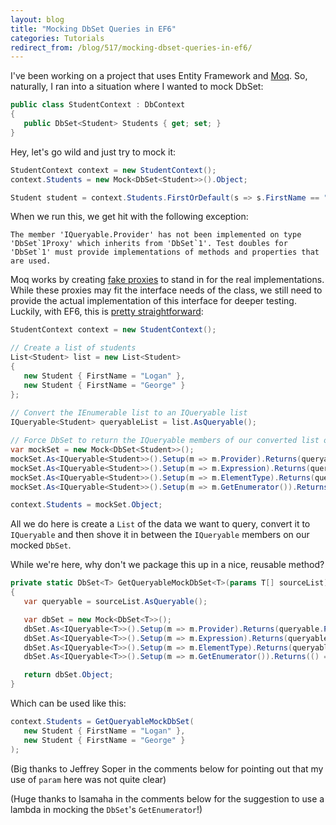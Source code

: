 ```yaml
---
layout: blog
title: "Mocking DbSet Queries in EF6"
categories: Tutorials
redirect_from: /blog/517/mocking-dbset-queries-in-ef6/
---
```


I've been working on a project that uses Entity Framework and [Moq](https://github.com/Moq/moq4). So, naturally, I ran into a situation where I wanted to mock DbSet:

```csharp
public class StudentContext : DbContext
{
   public DbSet<Student> Students { get; set; }
}
```

Hey, let's go wild and just try to mock it:

```csharp
StudentContext context = new StudentContext();
context.Students = new Mock<DbSet<Student>>().Object;

Student student = context.Students.FirstOrDefault(s => s.FirstName == "Logan");
```

When we run this, we get hit with the following exception:

``The member 'IQueryable.Provider' has not been implemented on type 'DbSet`1Proxy' which inherits from 'DbSet`1'. Test doubles for 'DbSet`1' must provide implementations of methods and properties that are used.``

Moq works by creating [fake proxies](http://www.castleproject.org/projects/dynamicproxy/) to stand in for the real implementations. While these proxies may fit the interface needs of the class, we still need to provide the actual implementation of this interface for deeper testing. Luckily, with EF6, this is [pretty straightforward](http://msdn.microsoft.com/en-us/data/dn314429.aspx#queryTest):

```csharp
StudentContext context = new StudentContext();

// Create a list of students
List<Student> list = new List<Student>
{
   new Student { FirstName = "Logan" },
   new Student { FirstName = "George" }
};
            
// Convert the IEnumerable list to an IQueryable list
IQueryable<Student> queryableList = list.AsQueryable();

// Force DbSet to return the IQueryable members of our converted list object as its data source
var mockSet = new Mock<DbSet<Student>>();
mockSet.As<IQueryable<Student>>().Setup(m => m.Provider).Returns(queryableList.Provider);
mockSet.As<IQueryable<Student>>().Setup(m => m.Expression).Returns(queryableList.Expression);
mockSet.As<IQueryable<Student>>().Setup(m => m.ElementType).Returns(queryableList.ElementType);
mockSet.As<IQueryable<Student>>().Setup(m => m.GetEnumerator()).Returns(queryableList.GetEnumerator());

context.Students = mockSet.Object;
```

All we do here is create a `List` of the data we want to query, convert it to `IQueryable` and then shove it in between the `IQueryable` members on our mocked `DbSet`.

While we're here, why don't we package this up in a nice, reusable method?

```csharp
private static DbSet<T> GetQueryableMockDbSet<T>(params T[] sourceList) where T : class
{
   var queryable = sourceList.AsQueryable();

   var dbSet = new Mock<DbSet<T>>();
   dbSet.As<IQueryable<T>>().Setup(m => m.Provider).Returns(queryable.Provider);
   dbSet.As<IQueryable<T>>().Setup(m => m.Expression).Returns(queryable.Expression);
   dbSet.As<IQueryable<T>>().Setup(m => m.ElementType).Returns(queryable.ElementType);
   dbSet.As<IQueryable<T>>().Setup(m => m.GetEnumerator()).Returns(() => queryable.GetEnumerator());

   return dbSet.Object;
}
```

Which can be used like this:

```csharp
context.Students = GetQueryableMockDbSet(
   new Student { FirstName = "Logan" },
   new Student { FirstName = "George" }
);
```

(Big thanks to Jeffrey Soper in the comments below for pointing out that my use of `param` here was not quite clear)

(Huge thanks to lsamaha in the comments below for the suggestion to use a lambda in mocking the `DbSet`'s `GetEnumerator`!)
